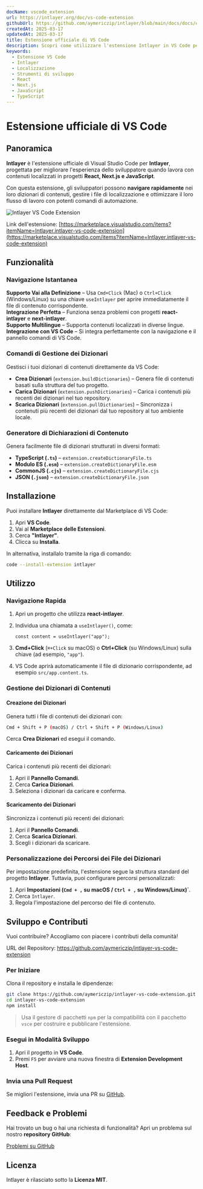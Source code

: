 ```yaml
---
docName: vscode_extension
url: https://intlayer.org/doc/vs-code-extension
githubUrl: https://github.com/aymericzip/intlayer/blob/main/docs/docs/en/vs_code_extension.md
createdAt: 2025-03-17
updatedAt: 2025-03-17
title: Estensione ufficiale di VS Code
description: Scopri come utilizzare l'estensione Intlayer in VS Code per migliorare il tuo flusso di lavoro di sviluppo. Naviga rapidamente tra i contenuti localizzati e gestisci i tuoi dizionari in modo efficiente.
keywords:
  - Estensione VS Code
  - Intlayer
  - Localizzazione
  - Strumenti di sviluppo
  - React
  - Next.js
  - JavaScript
  - TypeScript
---
```


# Estensione ufficiale di VS Code

## Panoramica

**Intlayer** è l'estensione ufficiale di Visual Studio Code per **Intlayer**, progettata per migliorare l'esperienza dello sviluppatore quando lavora con contenuti localizzati in progetti **React, Next.js e JavaScript**.

Con questa estensione, gli sviluppatori possono **navigare rapidamente** nei loro dizionari di contenuti, gestire i file di localizzazione e ottimizzare il loro flusso di lavoro con potenti comandi di automazione.

![Intlayer VS Code Extension](https://github.com/aymericzip/intlayer/blob/main/docs/assets/vs_code_extension_demo.gif)

Link dell'estensione: [https://marketplace.visualstudio.com/items?itemName=Intlayer.intlayer-vs-code-extension](https://marketplace.visualstudio.com/items?itemName=Intlayer.intlayer-vs-code-extension)

## Funzionalità

### Navigazione Istantanea

**Supporto Vai alla Definizione** – Usa `Cmd+Click` (Mac) o `Ctrl+Click` (Windows/Linux) su una chiave `useIntlayer` per aprire immediatamente il file di contenuto corrispondente.  
**Integrazione Perfetta** – Funziona senza problemi con progetti **react-intlayer** e **next-intlayer**.  
**Supporto Multilingue** – Supporta contenuti localizzati in diverse lingue.  
**Integrazione con VS Code** – Si integra perfettamente con la navigazione e il pannello comandi di VS Code.

### Comandi di Gestione dei Dizionari

Gestisci i tuoi dizionari di contenuti direttamente da VS Code:

- **Crea Dizionari** (`extension.buildDictionaries`) – Genera file di contenuti basati sulla struttura del tuo progetto.
- **Carica Dizionari** (`extension.pushDictionaries`) – Carica i contenuti più recenti dei dizionari nel tuo repository.
- **Scarica Dizionari** (`extension.pullDictionaries`) – Sincronizza i contenuti più recenti dei dizionari dal tuo repository al tuo ambiente locale.

### Generatore di Dichiarazioni di Contenuto

Genera facilmente file di dizionari strutturati in diversi formati:

- **TypeScript (`.ts`)** – `extension.createDictionaryFile.ts`
- **Modulo ES (`.esm`)** – `extension.createDictionaryFile.esm`
- **CommonJS (`.cjs`)** – `extension.createDictionaryFile.cjs`
- **JSON (`.json`)** – `extension.createDictionaryFile.json`

## Installazione

Puoi installare **Intlayer** direttamente dal Marketplace di VS Code:

1. Apri **VS Code**.
2. Vai al **Marketplace delle Estensioni**.
3. Cerca **"Intlayer"**.
4. Clicca su **Installa**.

In alternativa, installalo tramite la riga di comando:

```sh
code --install-extension intlayer
```

## Utilizzo

### Navigazione Rapida

1. Apri un progetto che utilizza **react-intlayer**.
2. Individua una chiamata a `useIntlayer()`, come:

   ```tsx
   const content = useIntlayer("app");
   ```

3. **Cmd+Click** (`⌘+Click` su macOS) o **Ctrl+Click** (su Windows/Linux) sulla chiave (ad esempio, `"app"`).
4. VS Code aprirà automaticamente il file di dizionario corrispondente, ad esempio `src/app.content.ts`.

### Gestione dei Dizionari di Contenuti

#### Creazione dei Dizionari

Genera tutti i file di contenuti dei dizionari con:

```sh
Cmd + Shift + P (macOS) / Ctrl + Shift + P (Windows/Linux)
```

Cerca **Crea Dizionari** ed esegui il comando.

#### Caricamento dei Dizionari

Carica i contenuti più recenti dei dizionari:

1. Apri il **Pannello Comandi**.
2. Cerca **Carica Dizionari**.
3. Seleziona i dizionari da caricare e conferma.

#### Scaricamento dei Dizionari

Sincronizza i contenuti più recenti dei dizionari:

1. Apri il **Pannello Comandi**.
2. Cerca **Scarica Dizionari**.
3. Scegli i dizionari da scaricare.

### Personalizzazione dei Percorsi dei File dei Dizionari

Per impostazione predefinita, l'estensione segue la struttura standard del progetto **Intlayer**. Tuttavia, puoi configurare percorsi personalizzati:

1. Apri **Impostazioni (`Cmd + ,` su macOS / `Ctrl + ,` su Windows/Linux)`**.
2. Cerca `Intlayer`.
3. Regola l'impostazione del percorso dei file di contenuto.

## Sviluppo e Contributi

Vuoi contribuire? Accogliamo con piacere i contributi della comunità!

URL del Repository: https://github.com/aymericzip/intlayer-vs-code-extension

### Per Iniziare

Clona il repository e installa le dipendenze:

```sh
git clone https://github.com/aymericzip/intlayer-vs-code-extension.git
cd intlayer-vs-code-extension
npm install
```

> Usa il gestore di pacchetti `npm` per la compatibilità con il pacchetto `vsce` per costruire e pubblicare l'estensione.

### Esegui in Modalità Sviluppo

1. Apri il progetto in **VS Code**.
2. Premi `F5` per avviare una nuova finestra di **Extension Development Host**.

### Invia una Pull Request

Se migliori l'estensione, invia una PR su [GitHub](https://github.com/aymericzip/intlayer-vs-code-extension).

## Feedback e Problemi

Hai trovato un bug o hai una richiesta di funzionalità? Apri un problema sul nostro **repository GitHub**:

[Problemi su GitHub](https://github.com/aymericzip/intlayer-vs-code-extension/issues)

## Licenza

Intlayer è rilasciato sotto la **Licenza MIT**.

